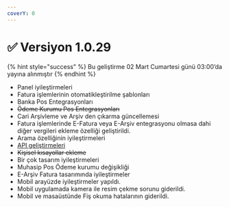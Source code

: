 ```yaml
---
coverY: 0
---
```


# ✅ Versiyon 1.0.29

{% hint style="success" %}
Bu geliştirme 02 Mart Cumartesi günü 03:00’da yayına alınmıştır
{% endhint %}

* Panel iyileştirmeleri
* Fatura işlemlerinin otomatikleştirilme şablonları
* Banka Pos Entegrasyonları
* ~~Ödeme Kurumu Pos Entegrasyonları~~
* Cari Arşivleme ve Arşiv den çıkarma güncellemesi
* Fatura işlemlerinde E-Fatura veya E-Arşiv entegrasyonu olmasa dahi diğer vergileri ekleme özelliği geliştirildi.
* Arama özelliğinin iyileştirmeleri
* [API geliştirmeleri](https://muhasip.readme.io)
* ~~Kişisel kısayollar ekleme~~
* Bir çok tasarım iyileştirmeleri
* Muhasip Pos Ödeme kurumu değişikliği
* E-Arşiv Fatura tasarımında iyileştirmeler
* Mobil arayüzde iyileştirmeler yapıldı.
* Mobil uygulamada kamera ile resim çekme sorunu giderildi.
* Mobil ve masaüstünde Fiş okuma hatalarının giderildi.
